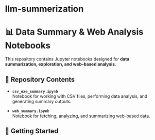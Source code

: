 # llm-summerization
# 📊 Data Summary & Web Analysis Notebooks

This repository contains Jupyter notebooks designed for **data summarization, exploration, and web-based analysis**.  

## 📂 Repository Contents

- **`csv_exe_summary.ipynb`**  
  Notebook for working with CSV files, performing data analysis, and generating summary outputs.

- **`web_summary.ipynb`**  
  Notebook for fetching, analyzing, and summarizing web-based data.

## 🚀 Getting Started


